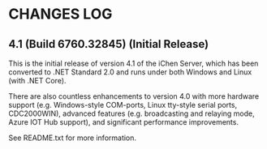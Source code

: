 CHANGES LOG
===========

4.1 (Build 6760.32845) (Initial Release)
----------------------------------------

This is the initial release of version 4.1 of the iChen Server,
which has been converted to .NET Standard 2.0 and runs under both
Windows and Linux (with .NET Core).

There are also countless enhancements to version 4.0 with more
hardware support (e.g. Windows-style COM-ports, Linux tty-style
serial ports, CDC2000WIN), advanced features (e.g. broadcasting
and relaying mode, Azure IOT Hub support), and significant 
performance improvements.

See README.txt for more information.
